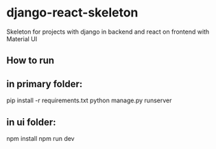 # django-react-skeleton
Skeleton for projects with django in backend and react on frontend 
with Material UI


## How to run
in primary folder:
---
pip install -r requirements.txt
python manage.py runserver


in ui folder:
---
npm install
npm run dev
